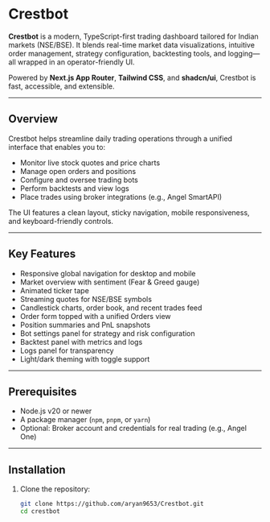 # Crestbot

**Crestbot** is a modern, TypeScript-first trading dashboard tailored for Indian markets (NSE/BSE). It blends real-time market data visualizations, intuitive order management, strategy configuration, backtesting tools, and logging—all wrapped in an operator-friendly UI.

Powered by **Next.js App Router**, **Tailwind CSS**, and **shadcn/ui**, Crestbot is fast, accessible, and extensible. 

---

## Overview

Crestbot helps streamline daily trading operations through a unified interface that enables you to:

- Monitor live stock quotes and price charts  
- Manage open orders and positions  
- Configure and oversee trading bots  
- Perform backtests and view logs  
- Place trades using broker integrations (e.g., Angel SmartAPI)  

The UI features a clean layout, sticky navigation, mobile responsiveness, and keyboard-friendly controls.

---

## Key Features

- Responsive global navigation for desktop and mobile  
- Market overview with sentiment (Fear & Greed gauge)  
- Animated ticker tape  
- Streaming quotes for NSE/BSE symbols  
- Candlestick charts, order book, and recent trades feed  
- Order form topped with a unified Orders view  
- Position summaries and PnL snapshots  
- Bot settings panel for strategy and risk configuration  
- Backtest panel with metrics and logs  
- Logs panel for transparency  
- Light/dark theming with toggle support  

---

## Prerequisites

- Node.js v20 or newer  
- A package manager (`npm`, `pnpm`, or `yarn`)  
- Optional: Broker account and credentials for real trading (e.g., Angel One)

---

## Installation

1. Clone the repository:
   ```bash
   git clone https://github.com/aryan9653/Crestbot.git
   cd crestbot

